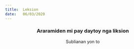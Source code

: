 ```yaml
---
title:  Leksion
date:   06/03/2020
---
```


### <center>Araramiden mi pay daytoy nga liksion</center>
<center>Sublianan yon to</center>